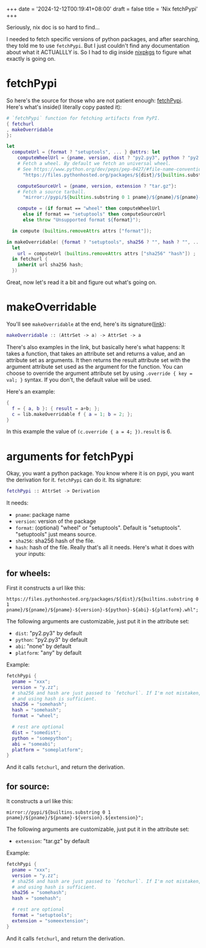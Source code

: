 +++
date = '2024-12-12T00:19:41+08:00'
draft = false
title = 'Nix fetchPypi'
+++

Seriously, nix doc is so hard to find...
<!--more-->

I needed to fetch specific versions of python packages, and after searching, they told me to use `fetchPypi`. But I just couldn't find any documentation about what it ACTUALLLY is. So I had to dig inside [nixpkgs](https://github.com/NixOS/nixpkgs) to figure what exactly is going on.

# fetchPypi
So here's the source for those who are not patient enough: 
[fetchPypi](https://github.com/NixOS/nixpkgs/blob/master/pkgs/build-support/fetchpypi/default.nix).
Here's what's inside(I literally copy pasted it):
```nix
# `fetchPypi` function for fetching artifacts from PyPI.
{ fetchurl
, makeOverridable
}:

let
  computeUrl = {format ? "setuptools", ... } @attrs: let
    computeWheelUrl = {pname, version, dist ? "py2.py3", python ? "py2.py3", abi ? "none", platform ? "any"}:
    # Fetch a wheel. By default we fetch an universal wheel.
    # See https://www.python.org/dev/peps/pep-0427/#file-name-convention for details regarding the optional arguments.
      "https://files.pythonhosted.org/packages/${dist}/${builtins.substring 0 1 pname}/${pname}/${pname}-${version}-${python}-${abi}-${platform}.whl";

    computeSourceUrl = {pname, version, extension ? "tar.gz"}:
    # Fetch a source tarball.
      "mirror://pypi/${builtins.substring 0 1 pname}/${pname}/${pname}-${version}.${extension}";

    compute = (if format == "wheel" then computeWheelUrl
      else if format == "setuptools" then computeSourceUrl
      else throw "Unsupported format ${format}");

  in compute (builtins.removeAttrs attrs ["format"]);

in makeOverridable( {format ? "setuptools", sha256 ? "", hash ? "", ... } @attrs:
  let
    url = computeUrl (builtins.removeAttrs attrs ["sha256" "hash"]) ;
  in fetchurl {
    inherit url sha256 hash;
  })
```
Great, now let's read it a bit and figure out what's going on. 

# makeOverridable
You'll see `makeOverridable` at the end, here's its signature([link](https://github.com/NixOS/nixpkgs/blob/204afb3d25f51a296b5d4c0ae9d39d5c1e9bdee2/lib/customisation.nix#L93)):
```nix
makeOverridable :: (AttrSet -> a) -> AttrSet -> a
```
There's also examples in the link, but basically here's what happens:
It takes a function, that takes an attribute set and returns a value, and an attribute set as arguments. It then returns the result attribute set with the argument attribute set used as the argument for the function. 
You can choose to override the argument attribute set by using `.override { key = val; }` syntax. If you don't, the default value will be used.

Here's an example:
```nix
{
  f = { a, b }: { result = a+b; };
  c = lib.makeOverridable f { a = 1; b = 2; };
}
```
In this example the value of
`(c.override { a = 4; }).result` is 6.

# arguments for fetchPypi
Okay, you want a python package. You know where it is on pypi, you want the derivation for it. `fetchPypi` can do it. 
Its signature:
```nix
fetchPypi :: AttrSet -> Derivation
```
It needs:
- `pname`: package name
- `version`: version of the package
- `format`: (optional) "wheel" or "setuptools". Default is "setuptools". "setuptools" just means source.
- `sha256`: sha256 hash of the file.
- `hash`: hash of the file.
Really that's all it needs. Here's what it does with your inputs:

## for wheels:
First it constructs a url like this:
```
https://files.pythonhosted.org/packages/${dist}/${builtins.substring 0 1 pname}/${pname}/${pname}-${version}-${python}-${abi}-${platform}.whl";
```
The following arguments are customizable, just put it in the attribute set:
- `dist`: "py2.py3" by default
- `python`: "py2.py3" by default
- `abi`: "none" by default
- `platform`: "any" by default

Example:
```nix
fetchPypi {
  pname = "xxx";
  version = "y.zz";
  # sha256 and hash are just passed to `fetchurl`. If I'm not mistaken, sha256 is legacy, 
  # and using hash is sufficient.
  sha256 = "somehash";
  hash = "somehash";
  format = "wheel";

  # rest are optional
  dist = "somedist";
  python = "somepython";
  abi = "someabi";
  platform = "someplatform";
}
```
And it calls `fetchurl`, and return the derivation.

## for source:
It constructs a url like this:
```
mirror://pypi/${builtins.substring 0 1 pname}/${pname}/${pname}-${version}.${extension}";
```
The following arguments are customizable, just put it in the attribute set:
- `extension`: "tar.gz" by default

Example:
```nix
fetchPypi {
  pname = "xxx";
  version = "y.zz";
  # sha256 and hash are just passed to `fetchurl`. If I'm not mistaken, sha256 is legacy, 
  # and using hash is sufficient.
  sha256 = "somehash";
  hash = "somehash";

  # rest are optional
  format = "setuptools";
  extension = "someextension";
}
```
And it calls `fetchurl`, and return the derivation.
